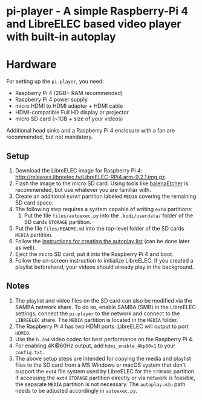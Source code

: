 # pi-player - A simple Raspberry-Pi 4 and LibreELEC based video player with built-in autoplay

# Hardware

For setting up the `pi-player`, you need:
- Raspberry Pi 4 (2GB+ RAM recommended)
- Raspberry Pi 4 power supply
- micro HDMI to HDMI adapter + HDMI cable
- HDMI-compatible Full HD display or projector 
- micro SD card (~1GB + size of your videos)

Additional head sinks and a Raspberry Pi 4 enclosure with a fan are recommended,
but not mandatory.

## Setup

1. Download the LibreELEC image for Raspberry Pi 4:
http://releases.libreelec.tv/LibreELEC-RPi4.arm-9.2.1.img.gz.
1. Flash the image to the micro SD card. Using tools like [balenaEtcher](https://www.balena.io/etcher/) is recommended, but use whatever you are familiar with.
1. Create an additional `ExFAT` partition labeled `MEDIA` covering the remaining SD card space.
1. The following step requires a system capable of writing `ext4` partitions:
    1. Put the file `files/autoexec.py` into the `.kodi/userdata/` folder of the SD cards `STORAGE` partition.
1. Put the file `files/README.md` into the top-level folder of the SD cards `MEDIA` partition.
1. Follow the [instructions for creating the autoplay list](files/REAMDE.md) (can be done later as well).
1. Eject the micro SD card, put it into the Raspberry Pi 4 and boot.
1. Follow the on-screen instruction to initialize LibreELEC. If you created a playlist beforehand, your videos should already play in the background.

## Notes

1. The playlist and video files on the SD card can also be modified via the SAMBA network share. To do so, enable SAMBA (SMB) in the LibreELEC settings, connect the `pi-player` to the network and connect to the `LIBREELEC` share. The `MEDIA` partition is located in the `MEDIA` folder.
1. The Raspberry Pi 4 has two HDMI ports. LibreELEC will output to port `HDMI0`.
1. Use the `h.264` video codec for best performance on the Raspberry Pi 4.
1. For enabling 4K@60Hz output, add `hdmi_enable_4kp60=1` to your `config.txt`.
1. The above setup steps are intended for copying the media and playlist files to the SD card from a MS Windows or macOS system that don't support the `ext4` file system used by LibreELEC for the `STORAGE` partition. If accessing the `ext4` `STORAGE` partition directly or via network is feasible, the separate `MEDIA` partition is not necessary. The `autoplay.m3u` path needs to be adjusted accordingly in `autoexec.py`.
